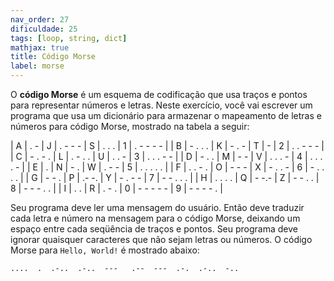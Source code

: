 ```yaml
---
nav_order: 27
dificuldade: 25
tags: [loop, string, dict]
mathjax: true
title: Código Morse
label: morse
---
```


O **código Morse** é um esquema de codificação que usa traços e pontos para representar números e letras. Neste exercício, você vai escrever um programa que usa um dicionário para armazenar o mapeamento de letras e números para código Morse, mostrado na tabela a seguir:

|	A | . -     | J | . - - - | S | . . .     | 1 | . - - - - |
|	B | - . . . | K | - . -   | T | -         | 2 | . . - - - |
|	C | - . - . | L | . - . . | U | . . -     | 3 | . . . - - |
|	D | - . .   | M | - -     | V | . . . -   | 4 | . . . . - |
|	E | .       | N | - .     | W | . - -     | 5 | . . . . . |
|	F | . . - . | O | - - -   | X | - . . -   | 6 | - . . . . |
|	G | - - .   | P | .- -.   | Y | - . - -   | 7 | - - . . . |
|	H | . . . . | Q | - -.-   | Z | - - . .   | 8 | - - - . . |
|	I | . .     | R | . - .   | 0 | - - - - - | 9 | - - - - . |


Seu programa deve ler uma mensagem do usuário. Então deve traduzir cada
letra e número na mensagem para o código Morse, deixando um espaço entre cada
seqüência de traços e pontos. Seu programa deve ignorar quaisquer caracteres que não sejam letras ou números. O código Morse para `Hello, World!` é mostrado abaixo:
```
....  .  .-..  .-..  ---   .--  ---  .-.  .-..  -..
```
